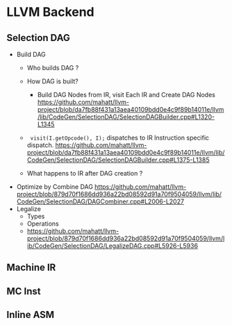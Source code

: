 # LLVM Backend
## Selection DAG
* Build DAG
  + Who builds DAG ?
  + How DAG is built?
    - Build DAG Nodes from IR, visit Each IR and Create DAG Nodes
    https://github.com/mahatt/llvm-project/blob/da7fb88f431a13aea40109bdd0e4c9f89b14011e/llvm/lib/CodeGen/SelectionDAG/SelectionDAGBuilder.cpp#L1320-L1345
  + ` visit(I.getOpcode(), I);`  dispatches to IR Instruction specific dispatch.
    https://github.com/mahatt/llvm-project/blob/da7fb88f431a13aea40109bdd0e4c9f89b14011e/llvm/lib/CodeGen/SelectionDAG/SelectionDAGBuilder.cpp#L1375-L1385

  + What happens to IR after DAG creation ?
* Optimize by Combine DAG
    https://github.com/mahatt/llvm-project/blob/879d70f1686dd936a22bd08592d91a70f9504059/llvm/lib/CodeGen/SelectionDAG/DAGCombiner.cpp#L2006-L2027
* Legalize
  + Types
  + Operations
  + https://github.com/mahatt/llvm-project/blob/879d70f1686dd936a22bd08592d91a70f9504059/llvm/lib/CodeGen/SelectionDAG/LegalizeDAG.cpp#L5926-L5936
## Machine IR
## MC Inst

## Inline ASM
